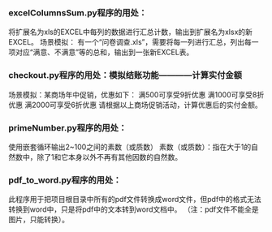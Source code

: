 ### excelColumnsSum.py程序的用处：
将扩展名为xls的EXCEL中每列的数据进行汇总计数，输出到扩展名为xlsx的新EXCEL。
场景模拟：
    有一个“问卷调查.xls”，需要将每一列进行汇总，列出每一项对应“满意、不满意”等的总和，输出到一张新EXCEL表。


### checkout.py程序的用处：模拟结账功能————计算实付金额
场景模拟：某商场年中促销，优惠如下：
    满500可享受9折优惠
    满1000可享受8折优惠
    满2000可享受6折优惠
请根据以上商场促销活动，计算优惠后的实付金额。

### primeNumber.py程序的用处：
使用嵌套循环输出2~100之间的素数（或质数）
素数（或质数）：指在大于1的自然数中，除了1和它本身以外不再有其他因数的自然数。


### pdf_to_word.py程序的用处：
此程序用于把项目根目录中所有的pdf文件转换成word文件，但pdf中的格式无法转换到word中，只是将pdf中的文本转到word文档中。
（注：pdf文件不能全是图片，只能转换）。
